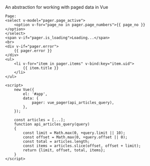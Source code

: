 An abstraction for working with paged data in Vue

    Page:
    <select v-model="pager.page_active">
        <option v-for="page_no in pager.page_numbers">{{ page_no }}</option>
    </select>
    <span v-if="pager.is_loading">Loading...</span>
    <br>
    <div v-if="pager.error">
        {{ pager.error }}
    </div>
    <ul>
        <li v-for="item in pager.items" v-bind:key="item.uid">
            {{ item.title }}
        </li>
    </ul>

    <script>
        new Vue({
            el: '#app',
            data: {
                pager: vue_pager(api_articles_query),
            },
        });

        const articles = [...];
        function api_articles_query(query)
        {
            const limit = Math.max(0, +query.limit || 10);
            const offset = Math.max(0, +query.offset || 0);
            const total = articles.length;
            const items = articles.slice(offset, offset + limit);
            return {limit, offset, total, items};
        }
    </script>
